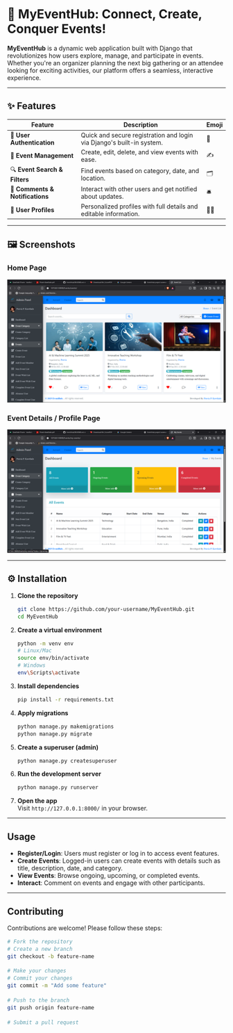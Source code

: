 # 🚀 MyEventHub: Connect, Create, Conquer Events!

**MyEventHub** is a dynamic web application built with Django that revolutionizes how users explore, manage, and participate in events. Whether you're an organizer planning the next big gathering or an attendee looking for exciting activities, our platform offers a seamless, interactive experience.

---

## ✨ Features

| Feature | Description | Emoji |
|---------|-------------|-------|
| 🔐 **User Authentication** | Quick and secure registration and login via Django's built-in system. | 🔑 |
| 📝 **Event Management** | Create, edit, delete, and view events with ease. | ✍️ |
| 🔍 **Event Search & Filters** | Find events based on category, date, and location. | 🗂️ |
| 💬 **Comments & Notifications** | Interact with other users and get notified about updates. | 🛎️ |
| 👤 **User Profiles** | Personalized profiles with full details and editable information. | 🧑‍💻 |

---

## 🖼 Screenshots

### Home Page
![Home Page](output/output1.png)

### Event Details / Profile Page
![Event/Profile Page](output/output2.png)

---

## ⚙️ Installation

1. **Clone the repository**
    ```bash
    git clone https://github.com/your-username/MyEventHub.git
    cd MyEventHub
    ```

2. **Create a virtual environment**
    ```bash
    python -m venv env
    # Linux/Mac
    source env/bin/activate
    # Windows
    env\Scripts\activate
    ```

3. **Install dependencies**
    ```bash
    pip install -r requirements.txt
    ```

4. **Apply migrations**
    ```bash
    python manage.py makemigrations
    python manage.py migrate
    ```

5. **Create a superuser (admin)**
    ```bash
    python manage.py createsuperuser
    ```

6. **Run the development server**
    ```bash
    python manage.py runserver
    ```

7. **Open the app**  
Visit `http://127.0.0.1:8000/` in your browser.

---

## Usage

- **Register/Login**: Users must register or log in to access event features.
- **Create Events**: Logged-in users can create events with details such as title, description, date, and category.
- **View Events**: Browse ongoing, upcoming, or completed events.
- **Interact**: Comment on events and engage with other participants.

---

## Contributing

Contributions are welcome! Please follow these steps:

```bash
# Fork the repository
# Create a new branch
git checkout -b feature-name

# Make your changes
# Commit your changes
git commit -m "Add some feature"

# Push to the branch
git push origin feature-name

# Submit a pull request
